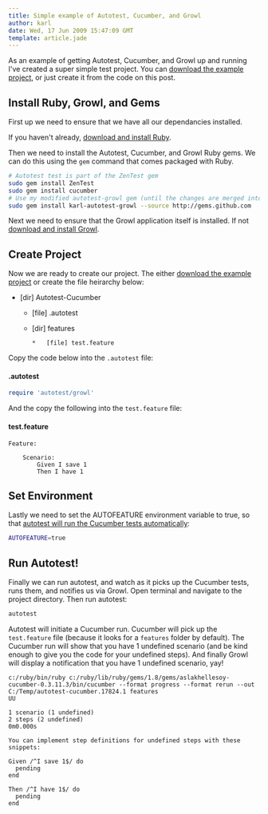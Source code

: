 ```yaml
---
title: Simple example of Autotest, Cucumber, and Growl
author: karl
date: Wed, 17 Jun 2009 15:47:09 GMT
template: article.jade
---
```


As an example of getting Autotest, Cucumber, and Growl up and running I've created a super simple test project. You can [download the example project](http://monket.net/blog/wp-content/uploads/2009/06/Autotest-Cucumber1.zip), or just create it from the code on this post.

## Install Ruby, Growl, and Gems

First up we need to ensure that we have all our dependancies installed.

If you haven't already, [download and install Ruby](http://www.ruby-lang.org/en/downloads/).

Then we need to install the Autotest, Cucumber, and Growl Ruby gems. We can do this using the `gem` command that comes packaged with Ruby.

```bash
# Autotest test is part of the ZenTest gem
sudo gem install ZenTest
sudo gem install cucumber
# Use my modified autotest-growl gem (until the changes are merged into the official gem)
sudo gem install karl-autotest-growl --source http://gems.github.com
```

Next we need to ensure that the Growl application itself is installed. If not [download and install Growl](http://growl.info/).

## Create Project

Now we are ready to create our project. The either [download the example project](http://monket.net/blog/wp-content/uploads/2009/06/Autotest-Cucumber1.zip) or create the file heirarchy below:

*   [dir] Autotest-Cucumber

    *   [file] .autotest
    *   [dir] features

            *   [file] test.feature

Copy the code below into the `.autotest` file:

#### .autotest

```ruby
require 'autotest/growl'
```

And the copy the following into the `test.feature` file:

#### test.feature

```cucumber
Feature:

    Scenario:
        Given I save 1
        Then I have 1
```

## Set Environment

Lastly we need to set the AUTOFEATURE environment variable to true, so that [autotest will run the Cucumber tests automatically](http://wiki.github.com/aslakhellesoy/cucumber/autotest-integration):

```bash
AUTOFEATURE=true
```

## Run Autotest!

Finally we can run autotest, and watch as it picks up the Cucumber tests, runs them, and notifies us via Growl. Open terminal and navigate to the project directory. Then run autotest:

```bash
autotest
```

Autotest will initiate a Cucumber run. Cucumber will pick up the `test.feature` file (because it looks for a `features` folder by default). The Cucumber run will show that you have 1 undefined scenario (and be kind enough to give you the code for your undefined steps). And finally Growl will display a notification that you have 1 undefined scenario, yay!

```plain
c:/ruby/bin/ruby c:/ruby/lib/ruby/gems/1.8/gems/aslakhellesoy-cucumber-0.3.11.3/bin/cucumber --format progress --format rerun --out C:/Temp/autotest-cucumber.17824.1 features
UU

1 scenario (1 undefined)
2 steps (2 undefined)
0m0.000s

You can implement step definitions for undefined steps with these snippets:

Given /^I save 1$/ do
  pending
end

Then /^I have 1$/ do
  pending
end
```
